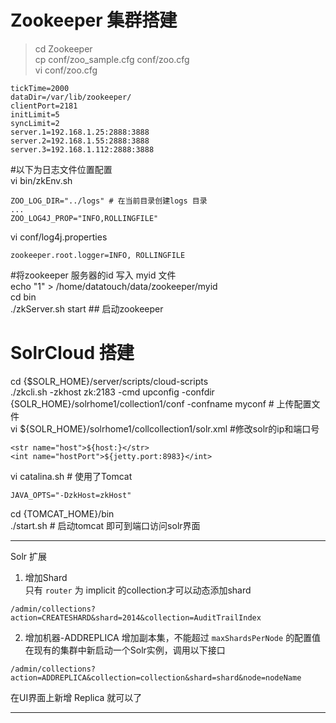 # Zookeeper 集群搭建
>cd Zookeeper     
cp conf/zoo_sample.cfg conf/zoo.cfg     
vi conf/zoo.cfg     
  ```
  tickTime=2000
  dataDir=/var/lib/zookeeper/
  clientPort=2181
  initLimit=5
  syncLimit=2
  server.1=192.168.1.25:2888:3888
  server.2=192.168.1.55:2888:3888
  server.3=192.168.1.112:2888:3888  
  ```     
 #以下为日志文件位置配置  
vi bin/zkEnv.sh     
  ```
  ZOO_LOG_DIR="../logs" # 在当前目录创建logs 目录
  ...
  ZOO_LOG4J_PROP="INFO,ROLLINGFILE"
  ```   
vi conf/log4j.properties    
  ```
  zookeeper.root.logger=INFO, ROLLINGFILE
  ```   
  #将zookeeper 服务器的id 写入 myid 文件    
  echo "1" > /home/datatouch/data/zookeeper/myid    
  cd bin      
  ./zkServer.sh start  ## 启动zookeeper



# SolrCloud 搭建
>     
  cd {$SOLR_HOME}/server/scripts/cloud-scripts    
   ./zkcli.sh -zkhost zk:2183 -cmd upconfig -confdir {SOLR_HOME}/solrhome1/collection1/conf -confname myconf # 上传配置文件     
   vi ${SOLR_HOME}/solrhome1/collcollection1/solr.xml #修改solr的ip和端口号     
   ```
   <str name="host">${host:}</str>
   <int name="hostPort">${jetty.port:8983}</int>   
   ```      
   vi catalina.sh # 使用了Tomcat
   ```
   JAVA_OPTS="-DzkHost=zkHost"
   ```      
   cd {TOMCAT_HOME}/bin   
   ./start.sh  # 启动tomcat 即可到端口访问solr界面


----  
Solr 扩展
1. 增加Shard    
  只有 `router` 为 implicit 的collection才可以动态添加shard    
  ```
  /admin/collections?action=CREATESHARD&shard=2014&collection=AuditTrailIndex
  ```
2. 增加机器-ADDREPLICA
  增加副本集，不能超过 `maxShardsPerNode` 的配置值    
  在现有的集群中新启动一个Solr实例，调用以下接口
  ```
  /admin/collections?action=ADDREPLICA&collection=collection&shard=shard&node=nodeName      
  ```
  在UI界面上新增 Replica 就可以了
































****

